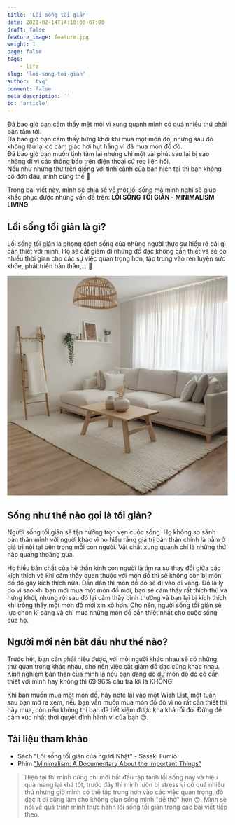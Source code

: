 ```yaml
---
title: 'Lối sống tối giản'
date: 2021-02-14T14:10:00+07:00	
draft: false
feature_image: feature.jpg
weight: 1
page: false
tags:
    - life
slug: 'loi-song-toi-gian'
author: 'tvq'
comment: false
meta_description: ''
id: 'article'
---
```


Đã bao giờ bạn cảm thấy mệt mỏi vì xung quanh mình có quá nhiều thứ phải bận tâm tới.\
Đã bao giờ bạn cảm thấy hứng khởi khi mua một món đồ, nhưng sau đó không lâu lại có cảm giác hơi hụt hẫng vì đã mua món đồ đó.\
Đã bao giờ bạn muốn tịnh tâm lại nhưng chỉ một vài phút sau lại bị sao nhãng đi vì các thông báo trên điện thoại cứ reo liên hồi.\
Nếu như những thứ trên giống với tình cảnh của bạn hiện tại thì bạn không cô đơn đâu, mình cũng thế 🥲

Trong bài viết này, mình sẽ chia sẻ về một lối sống mà mình nghĩ sẽ giúp khắc phục được những vấn đề trên: **LỐI SỐNG TỐI GIẢN - MINIMALISM LIVING**.

## Lối sống tối giản là gì?
Lối sống tối giản là phong cách sống của những người thực sự hiểu rõ cái gì cần thiết với mình. Họ sẽ cắt giảm đi những đồ đạc không cần thiết và sẽ có nhiều thời gian cho các sự việc quan trọng hơn, tập trung vào rèn luyện sức khỏe, phát triển bản thân,... 💪

![](./img1.jpg)

## Sống như thế nào gọi là tối giản?
Người sống tối giản sẽ tận hưởng trọn vẹn cuộc sống. Họ không so sánh bản thân mình với người khác vì họ hiểu rằng giá trị bản thân chính là nằm ở giá trị nội tại bên trong mỗi con người. Vật chất xung quanh chỉ là những thứ hào quang thoáng qua.

Họ hiểu bản chất của hệ thần kinh con người là tìm ra sự thay đổi giữa các kích thích và khi cảm thấy quen thuộc với món đồ thì sẽ không còn bị món đồ đó gây kích thích nữa. Dần dần thì món đồ đó sẽ đi vào dĩ vãng. Đó là lý do vì sao khi bạn mới mua một món đồ mới, bạn sẽ cảm thấy rất thích thú và hứng khởi, nhưng rồi sau đó lại cảm thấy bình thường và bạn lại bị kích thích khi trông thấy một món đồ mới xịn xò hơn. Cho nên, người sống tối giản sẽ lựa chọn kĩ càng và chỉ mua những món đồ cần thiết nhất cho cuộc sống của họ.

## Người mới nên bắt đầu như thế nào?
Trước hết, bạn cần phải hiểu được, với mỗi người khác nhau sẽ có những thứ quan trọng khác nhau, cho nên việc cắt giảm đồ đạc cũng khác nhau. Kinh nghiệm bản thân của mình là nếu bạn đang do dự món đồ đó có cần thiết với mình hay không thì 69.96% câu trả lời là KHÔNG!

Khi bạn muốn mua một món đồ, hãy note lại vào một Wish List, một tuần sau bạn mở ra xem, nếu bạn vẫn muốn mua món đồ đó vì nó rất cần thiết thì hãy mua, còn nếu không thì bạn đã tiết kiệm được kha khá rồi đó. Đừng để cảm xúc nhất thời quyết định hành vi của bạn 😉.

## Tài liệu tham khảo
- Sách "Lối sống tối giản của người Nhật" - Sasaki Fumio
- Phim ["Minimalism: A Documentary About the Important Things"](https://www.netflix.com/title/80114460)

> Hiện tại thì mình cũng chỉ mới bắt đầu tập tành lối sống này và hiệu quả mang lại khá tốt, trước đây thì mình luôn bị stress vì có quá nhiều thứ nhưng giờ mình có thể tập trung hơn vào các việc quan trọng, đồ đạc ít đi cũng làm cho không gian sống mình "dễ thở" hơn 😙. Mình sẽ nói về quá trình mình thực hành lối sống tối giản trong các bài viết tiếp theo.
